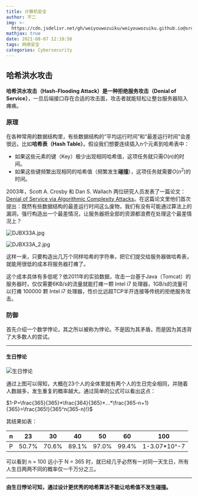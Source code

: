 ```yaml
---
title: 计算机安全
author: 不二
img: >-
  https://cdn.jsdelivr.net/gh/weiyouwozuiku/weiyouwozuiku.github.io@src/source/_posts/PageImg/计算机安全.jpg
mathjax: true
date: 2021-08-07 12:10:58
tags: 网络安全
categories: Cybersecurity
---
```


## 哈希洪水攻击

**哈希洪水攻击（Hash-Flooding Attack）**是一种**拒绝服务攻击（Denial of Service）**，一旦后端接口存在合适的攻击面，攻击者就能轻松让整台服务器陷入瘫痪。

### 原理

在各种常用的数据结构里，有些数据结构的“平均运行时间”和“最差运行时间”会差很远，比如**哈希表（Hash Table）**。假设我们想要连续插入n个元素到哈希表中：

- 如果这些元素的键（Key）极少出现相同哈希值，这项任务就只需$O(n)$的时间。
- 如果这些键频繁出现相同的哈希值（频繁发生**碰撞**），这项任务就需要$O(n^2)$的时间。

2003年，Scott A. Crosby 和 Dan S. Wallach 两位研究人员发表了一篇论文：[Denial of Service via Algorithmic Complexity Attacks](https://link.zhihu.com/?target=https%3A//www.usenix.org/legacy/events/sec03/tech/full_papers/crosby/crosby.pdf)。在这篇论文里他们首次提出：既然有些数据结构的最差运行时间这么废物，我们有没有可能通过算法上的漏洞，强行构造出一个最差情况，让服务器把全部的资源都浪费在处理这个最差情况上？

![DJBX33A.jpg](https://cdn.jsdelivr.net/gh/weiyouwozuiku/weiyouwozuiku.github.io@src/source/_posts/计算机安全/DJBX33A.jpg)

![DJBX33A_2.jpg](https://cdn.jsdelivr.net/gh/weiyouwozuiku/weiyouwozuiku.github.io@src/source/_posts/计算机安全/DJBX33A_2.jpg)

这样一来，只要构造出几万个同样哈希的字符串，把它们提交给服务器做哈希表， 就能用很低的成本将服务器打瘫了。

这个成本具体有多低呢？依2011年的实验数据，攻击一台基于Java（Tomcat）的服务器时，仅仅需要6KB/s的流量就能打瘫一颗 Intel i7 处理器，1GB/s的流量可以打瘫 100000 颗 Intel i7 处理器，性价比远超TCP半开连接等传统的拒绝服务攻击。

### 防御

首先介绍一个数学悖论，其之所以被称为悖论。不是因为其矛盾，而是因为其违背了大多数人的尝试。

---

#### 生日悖论

![生日悖论](https://cdn.jsdelivr.net/gh/weiyouwozuiku/weiyouwozuiku.github.io@src/source/_posts/计算机安全/生日悖论.png)

通过上图可以得知，大概在23个人的全体里就有两个人的生日完全相同，并随着人数越多，发生重复的概率越大。通过简单的公式可以看出这点：

$1-P=\frac{365}{365}*\frac{364}{365}*...*\frac{365-n+1}{365}=\frac{365!}{365^n(365-n)!}$

其结果如表：

| n    | 23    | 30    | 40    | 50    | 60    | 100          |
| ---- | ----- | ----- | ----- | ----- | ----- | ------------ |
| P    | 50.7% | 70.6% | 89.1% | 97.0% | 99.4% | 1-3.07*10^-7 |

可以看到 n = 100 远小于 N = 365 时，就已经几乎必然有一对同一天生日，所有人生日两两不同的概率仅一千万分之三。

---

**由生日悖论可知，通过设计更优秀的哈希算法不能让哈希值不发生碰撞。**




